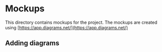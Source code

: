 # Mockups
This directory contains mockups for the project. The mockups are created using [https://app.diagrams.net/](https://app.diagrams.net/)

## Adding diagrams

